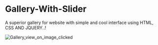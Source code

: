# Gallery-With-Slider
A superior gallery for website with simple and cool interface using HTML, CSS AND JQUERY..!

![Gallery_view_on_image_clicked](https://user-images.githubusercontent.com/34795451/68087414-8fe39500-fe7b-11e9-8d06-4586fe2d5a62.png)

